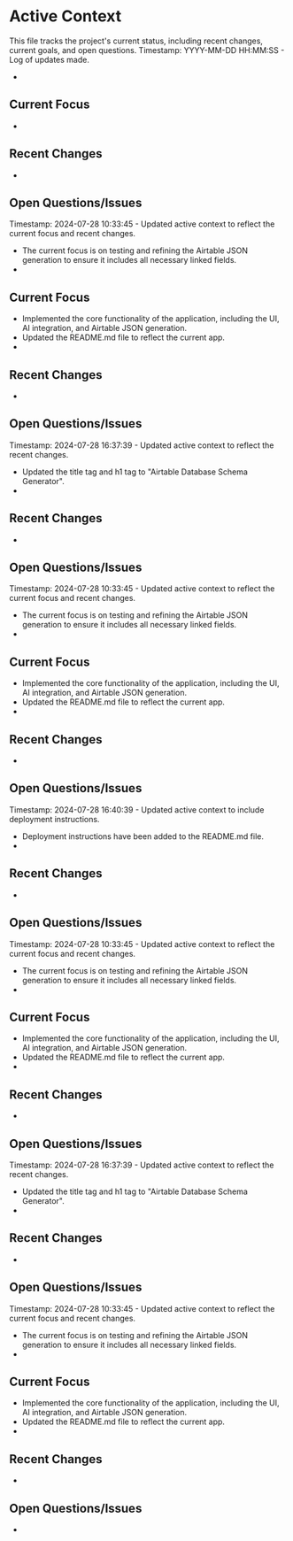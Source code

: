 # Active Context

This file tracks the project's current status, including recent changes, current goals, and open questions.
Timestamp: YYYY-MM-DD HH:MM:SS - Log of updates made.

*

## Current Focus

*

## Recent Changes

*

## Open Questions/Issues

Timestamp: 2024-07-28 10:33:45 - Updated active context to reflect the current focus and recent changes.

*   The current focus is on testing and refining the Airtable JSON generation to ensure it includes all necessary linked fields.
*

## Current Focus


*   Implemented the core functionality of the application, including the UI, AI integration, and Airtable JSON generation.
*   Updated the README.md file to reflect the current app.
*

## Recent Changes

*

## Open Questions/Issues

Timestamp: 2024-07-28 16:37:39 - Updated active context to reflect the recent changes.

*   Updated the title tag and h1 tag to "Airtable Database Schema Generator".
*

## Recent Changes

*

## Open Questions/Issues

Timestamp: 2024-07-28 10:33:45 - Updated active context to reflect the current focus and recent changes.

*   The current focus is on testing and refining the Airtable JSON generation to ensure it includes all necessary linked fields.
*

## Current Focus


*   Implemented the core functionality of the application, including the UI, AI integration, and Airtable JSON generation.
*   Updated the README.md file to reflect the current app.
*

## Recent Changes

*

## Open Questions/Issues

Timestamp: 2024-07-28 16:40:39 - Updated active context to include deployment instructions.

*   Deployment instructions have been added to the README.md file.
*

## Recent Changes

*

## Open Questions/Issues

Timestamp: 2024-07-28 10:33:45 - Updated active context to reflect the current focus and recent changes.

*   The current focus is on testing and refining the Airtable JSON generation to ensure it includes all necessary linked fields.
*

## Current Focus


*   Implemented the core functionality of the application, including the UI, AI integration, and Airtable JSON generation.
*   Updated the README.md file to reflect the current app.
*

## Recent Changes

*

## Open Questions/Issues

Timestamp: 2024-07-28 16:37:39 - Updated active context to reflect the recent changes.

*   Updated the title tag and h1 tag to "Airtable Database Schema Generator".
*

## Recent Changes

*

## Open Questions/Issues

Timestamp: 2024-07-28 10:33:45 - Updated active context to reflect the current focus and recent changes.

*   The current focus is on testing and refining the Airtable JSON generation to ensure it includes all necessary linked fields.
*

## Current Focus


*   Implemented the core functionality of the application, including the UI, AI integration, and Airtable JSON generation.
*   Updated the README.md file to reflect the current app.
*

## Recent Changes

*

## Open Questions/Issues

*